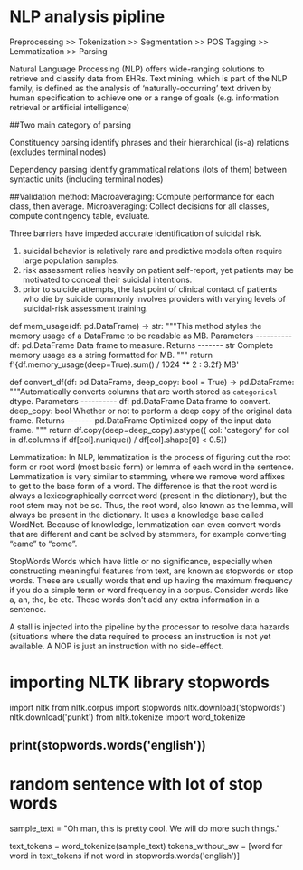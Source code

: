 # NLP analysis pipline

Preprocessing >> Tokenization >> Segmentation >> POS Tagging >> Lemmatization >> Parsing

Natural Language Processing (NLP) offers wide-ranging solutions to retrieve and classify data from EHRs. Text mining, which is part of the NLP family, is defined as the analysis of ‘naturally-occurring’ text driven by human specification to achieve one or a range of goals (e.g. information retrieval or artificial intelligence)

##Two main category of parsing

Constituency parsing
identify phrases and their hierarchical (is-a) relations (excludes terminal nodes)

Dependency parsing
identify grammatical relations (lots of them) between syntactic units (including terminal nodes)



##Validation method:
Macroaveraging: Compute performance for each class, then average.
Microaveraging: Collect decisions for all classes, compute contingency table, evaluate.


Three barriers have impeded accurate identification of suicidal risk. 
1. suicidal behavior is relatively rare and predictive models often require large population samples.
2. risk assessment relies heavily on patient self-report, yet patients may be motivated to conceal their suicidal intentions. 
3. prior to suicide attempts, the last point of clinical contact of patients who die by suicide commonly involves providers with varying levels of suicidal-risk assessment training.

def mem_usage(df: pd.DataFrame) -> str: 
"""This method styles the memory usage of a DataFrame to be readable as MB. Parameters ---------- df: pd.DataFrame Data frame to measure. Returns ------- str Complete memory usage as a string formatted for MB. """ 
    return f'{df.memory_usage(deep=True).sum() / 1024 ** 2 : 3.2f} MB'

def convert_df(df: pd.DataFrame, deep_copy: bool = True) -> pd.DataFrame: 
"""Automatically converts columns that are worth stored as ``categorical`` dtype. Parameters ---------- df: pd.DataFrame Data frame to convert. deep_copy: bool Whether or not to perform a deep copy of the original data frame. Returns ------- pd.DataFrame Optimized copy of the input data frame. """ 
    return df.copy(deep=deep_copy).astype({ col: 'category' for col in df.columns if df[col].nunique() / df[col].shape[0] < 0.5})

Lemmatization:
In NLP, lemmatization is the process of figuring out the root form or root word (most basic form) or lemma of each word in the sentence. Lemmatization is very similar to stemming, where we remove word affixes to get to the base form of a word. The difference is that the root word is always a lexicographically correct word (present in the dictionary), but the root stem may not be so. Thus, the root word, also known as the lemma, will always be present in the dictionary. It uses a knowledge base called WordNet. Because of knowledge, lemmatization can even convert words that are different and cant be solved by stemmers, for example converting “came” to “come”.

StopWords
Words which have little or no significance, especially when constructing meaningful features from text, are known as stopwords or stop words. These are usually words that end up having the maximum frequency if you do a simple term or word frequency in a corpus. Consider words like a, an, the, be etc. These words don’t add any extra information in a sentence.

A stall is injected into the pipeline by the processor to resolve data hazards (situations where the data required to process an instruction is not yet available. A NOP is just an instruction with no side-effect.

# importing NLTK library stopwords
import nltk
from nltk.corpus import stopwords
nltk.download('stopwords')
nltk.download('punkt')
from nltk.tokenize import word_tokenize

## print(stopwords.words('english'))

# random sentence with lot of stop words
sample_text = "Oh man, this is pretty cool. We will do more such things."

text_tokens = word_tokenize(sample_text)
tokens_without_sw = [word for word in text_tokens if not word in stopwords.words('english')]

